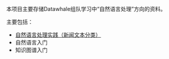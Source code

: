本项目主要存储Datawhale组队学习中“自然语言处理”方向的资料。

主要包括：

- [自然语言处理实践（新闻文本分类）](https://github.com/datawhalechina/team-learning-nlp/tree/master/NewsTextClassification)
- 自然语言入门
- 知识图谱入门







